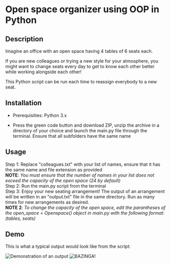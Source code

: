 # Open space organizer using OOP in Python


## Description
Imagine an office with an open space having 4 tables of 6 seats each.

If you are new colleagues or trying a new style for your atmosphere, you might want to change seats every day to get to know each other better while working alongside each other!

This Python script can be run each time to reassign everybody to a new seat.

## Installation

* Prerequisities: Python 3.x

* Press the green code button and download ZIP, unzip the archive in a directory of your choice and launch the main.py file through the terminal. Ensure that all subfolders have the same name


## Usage

Step 1: Replace "colleagues.txt" with your list of names, ensure that it has the same name and file extension as provided\
**NOTE**: *You must ensure that the number of names in your list does not exceed the capacity of the open space (24 by default)*\
Step 2: Run the main.py script from the terminal\
Step 3: Enjoy your new seating arrangement! The output of an arrangement will be written in an "output.txt" file in the same directory. Run as many times for new arrangements as desired.\
**NOTE 2**: *To change the capacity of the open space, edit the parantheses of the open_space = Openspace() object in main.py with the following format: (tables, seats)*


## Demo

This is what a typical output would look like from the script:

![Demonstration of an output](https://i.ibb.co/s9Kvg5g/demo-pic.png) ![BAZINGA!](https://uploads.dailydot.com/2023/11/charlie-day-meme.jpg?q=65&auto=format&w=2270&ar=2:1&fit=crop)